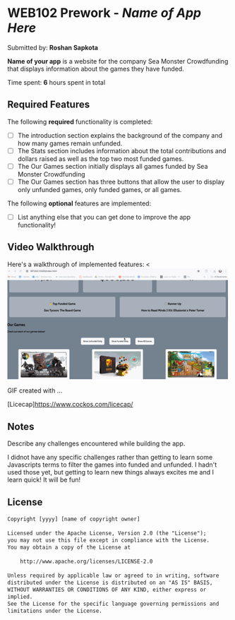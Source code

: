 # WEB102 Prework - *Name of App Here*

Submitted by: **Roshan Sapkota**

**Name of your app** is a website for the company Sea Monster Crowdfunding that displays information about the games they have funded.

Time spent: **6** hours spent in total

## Required Features

The following **required** functionality is completed:

* [ ] The introduction section explains the background of the company and how many games remain unfunded.
* [ ] The Stats section includes information about the total contributions and dollars raised as well as the top two most funded games.
* [ ] The Our Games section initially displays all games funded by Sea Monster Crowdfunding
* [ ] The Our Games section has three buttons that allow the user to display only unfunded games, only funded games, or all games.

The following **optional** features are implemented:

* [ ] List anything else that you can get done to improve the app functionality!

## Video Walkthrough

Here's a walkthrough of implemented features:
<
    <img src="GIF_WALKTHROUGH.gif" title="Video Walkthrough" width="500" alt="Video Walkthrough" />

<!-- Replace this with whatever GIF tool you used! -->
GIF created with ...  
<!-- [Licecap]https://www.cockos.com/licecap/ 
 -->
 [Licecap]https://www.cockos.com/licecap/ 


## Notes

Describe any challenges encountered while building the app.

I didnot have any specific challenges rather than getting to learn some Javascripts terms to filter the games into funded and unfunded. I hadn't used those yet, but getting to learn new things always excites me and I learn quick! It will be fun!

## License

    Copyright [yyyy] [name of copyright owner]

    Licensed under the Apache License, Version 2.0 (the "License");
    you may not use this file except in compliance with the License.
    You may obtain a copy of the License at

        http://www.apache.org/licenses/LICENSE-2.0

    Unless required by applicable law or agreed to in writing, software
    distributed under the License is distributed on an "AS IS" BASIS,
    WITHOUT WARRANTIES OR CONDITIONS OF ANY KIND, either express or implied.
    See the License for the specific language governing permissions and
    limitations under the License.
